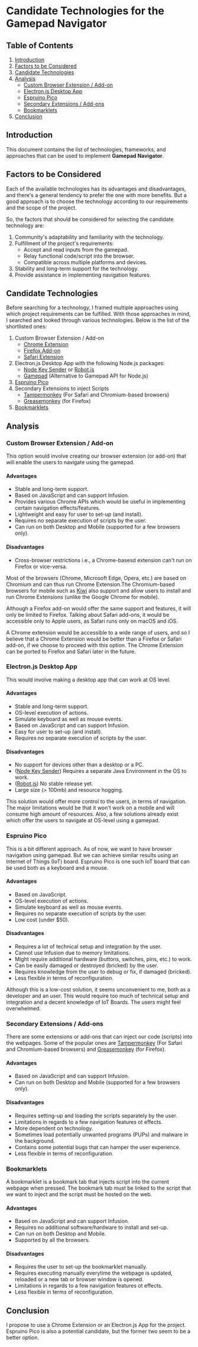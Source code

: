 # Candidate Technologies for the Gamepad Navigator

## Table of Contents

1. [Introduction](#introduction)
2. [Factors to be Considered](#factors-to-be-considered)
3. [Candidate Technologies](#candidate-technologies)
4. [Analysis](#analysis)
   - [Custom Browser Extension / Add-on](#custom-browser-extension--add-on)
   - [Electron.js Desktop App](#electronjs-desktop-app)
   - [Espruino Pico](#espruino-pico)
   - [Secondary Extensions / Add-ons](#secondary-extensions--add-ons)
   - [Bookmarklets](#bookmarklets)
5. [Conclusion](#conclusion)

## Introduction

This document contains the list of technologies, frameworks, and approaches that can be used to implement **Gamepad Navigator**.

## Factors to be Considered

Each of the available technologies has its advantages and disadvantages, and there's a general tendency to prefer the one with more benefits. But a good approach is to choose the technology according to our requirements and the scope of the project.

So, the factors that should be considered for selecting the candidate technology are:

1. Community's adaptability and familiarity with the technology.
2. Fulfillment of the project's requirements:
   - Accept and read inputs from the gamepad.
   - Relay functional code/script into the browser.
   - Compatible across multiple platforms and devices.
3. Stability and long-term support for the technology.
4. Provide assistance in implementing navigation features.

## Candidate Technologies

Before searching for a technology, I framed multiple approaches using which project requirements can be fulfilled. With those approaches in mind, I searched and looked through various technologies. Below is the list of the shortlisted ones:

1. Custom Browser Extension / Add-on
   - [Chrome Extension](https://developer.chrome.com/extensions)
   - [Firefox Add-on](https://extensionworkshop.com/)
   - [Safari Extension](https://developer.apple.com/library/archive/documentation/Tools/Conceptual/SafariExtensionGuide/Introduction/Introduction.html)
2. Electron.js Desktop App with the following Node.js packages:
   - [Node Key Sender](https://www.npmjs.com/package/node-key-sender) or [Robot.js](https://www.npmjs.com/package/robotjs)
   - [Gamepad](https://www.npmjs.com/package/gamepad) (Alternative to Gamepad API for Node.js)
3. [Espruino Pico](https://www.espruino.com/USB)
4. Secondary Extensions to inject Scripts
   - [Tampermonkey](https://chrome.google.com/webstore/detail/tampermonkey/dhdgffkkebhmkfjojejmpbldmpobfkfo?hl=en) (For Safari and Chromium-based browsers)
   - [Greasemonkey](https://addons.mozilla.org/en-US/firefox/addon/greasemonkey/) (for Firefox)
5. [Bookmarklets](https://support.mozilla.org/en-US/kb/bookmarklets-perform-common-web-page-tasks)

## Analysis

### Custom Browser Extension / Add-on

This option would involve creating our browser extension (or add-on) that will enable the users to navigate using the gamepad.

#### Advantages

- Stable and long-term support.
- Based on JavaScript and can support Infusion.
- Provides various Chrome APIs which would be useful in implementing certain navigation effects/features.
- Lightweight and easy for user to set-up (and install).
- Requires no separate execution of scripts by the user.
- Can run on both Desktop and Mobile (supported for a few browsers only).

#### Disadvantages

- Cross-browser restrictions i.e., a Chrome-basesd extension can't run on Firefox or vice-versa.

Most of the browsers (Chrome, Microsoft Edge, Opera, etc.) are based on Chromium and can thus run Chrome Extension.The Chromium-based browsers for mobile such as [Kiwi](https://play.google.com/store/apps/details?id=com.kiwibrowser.browser&hl=en_IN) also support and allow users to install and run Chrome Extensions (unlike the Google Chrome for mobile).

Although a Firefox add-on would offer the same support and features, it will only be limited to Firefox. Talking about Safari add-ons, it would be accessible only to Apple users, as Safari runs only on macOS and iOS.

A Chrome extension would be accessible to a wide range of users, and so I believe that a Chrome Extension would be better than a Firefox or Safari add-on, if we choose to proceed with this option. The Chrome Extension can be ported to Firefox and Safari later in the future.

### Electron.js Desktop App

This would involve making a desktop app that can work at OS level.

#### Advantages

- Stable and long-term support.
- OS-level execution of actions.
- Simulate keyboard as well as mouse events.
- Based on JavaScript and can support Infusion.
- Easy for user to set-up (and install).
- Requires no separate execution of scripts by the user.

#### Disadvantages

- No support for devices other than a desktop or a PC.
- ([Node Key Sender](https://www.npmjs.com/package/node-key-sender)) Requires a separate Java Environment in the OS to work.
- ([Robot.js](https://www.npmjs.com/package/robotjs)) No stable release yet.
- Large size (> 100mb) and resource hogging.

This solution would offer more control to the users, in terms of navigation. The major limitations would be that it won't work on a mobile and will consume high amount of resources. Also, a few solutions already exist which offer the users to navigate at OS-level using a gamepad.

### Espruino Pico

This is a bit different approach. As of now, we want to have browser navigation using gamepad. But we can achieve similar results using an Internet of Things (IoT) board. Espruino Pico is one such IoT board that can be used both as a keyboard and a mouse.

#### Advantages

- Based on JavaScript.
- OS-level execution of actions.
- Simulate keyboard as well as mouse events.
- Requires no separate execution of scripts by the user.
- Low cost (under $50).

#### Disadvantages

- Requires a lot of technical setup and integration by the user.
- Cannot use Infusion due to memory limitations.
- Might require additional hardware (buttons, switches, pins, etc.) to work.
- Can be easily damaged or destroyed (bricked) by the user.
- Requires knowledge from the user to debug or fix, if damaged (bricked).
- Less flexible in terms of reconfiguration.    <!-- Swap hardware, buttons, etc. -->

Although this is a low-cost solution, it seems unconvenient to me, both as a developer and an user. This would require too much of technical setup and integration and a decent knowledge of IoT Boards. The users might feel overwhelmed.

### Secondary Extensions / Add-ons

There are some extensions or add-ons that can inject our code (scripts) into the webpages. Some of the popular ones are [Tampermonkey](https://chrome.google.com/webstore/detail/tampermonkey/dhdgffkkebhmkfjojejmpbldmpobfkfo?hl=en) (For Safari and Chromium-based browsers) and [Greasemonkey](https://addons.mozilla.org/en-US/firefox/addon/greasemonkey/) (for Firefox).

#### Advantages

- Based on JavaScript and can support Infusion.
- Can run on both Desktop and Mobile (supported for a few browsers only).

#### Disadvantages

- Requires setting-up and loading the scripts separately by the user.
- Limitations in regards to a few navigation features ot effects.
- More dependent on technology.
- Sometimes load potentially unwanted programs (PUPs) and malware in the background.
- Contains some potential bugs that can hamper the user experience.
- Less flexible in terms of reconfiguration.

### Bookmarklets

A bookmarklet is a bookmark tab that injects script into the current webpage when pressed. The bookmark tab must be linked to the script that we want to inject and the script must be hosted on the web.

#### Advantages

- Based on JavaScript and can support Infusion.
- Requires no additional software/hardware to install and set-up.
- Can run on both Desktop and Mobile.
- Supported by all the browsers.

#### Disadvantages

- Requires the user to set-up the bookmarklet manually.
- Requires executing manually everytime the webpage is updated, reloaded or a new tab or browser window is opened.
- Limitations in regards to a few navigation features ot effects.
- Less flexible in terms of reconfiguration.

## Conclusion

I propose to use a Chrome Extension or an Electron.js App for the project. Espruino Pico is also a potential candidate, but the former two seem to be a better option.
